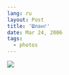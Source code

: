 ```yaml
---
lang: ru
layout: Post
title: 'Шланг'
date: Mar 24, 2006
tags:
  - photos
---
```


![](http://wow.sapegin.me/3B123n0V3c2F/F0075-0019.jpg)

